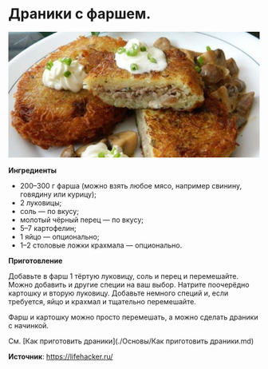 # Драники с фаршем.

![Как приготовить драники](/images/Kulinar/Second/draniki_04.jpg 'Как приготовить драники')

**Ингредиенты**

- 200–300 г фарша (можно взять любое мясо, например свинину, говядину или курицу);
- 2 луковицы;
- соль — по вкусу;
- молотый чёрный перец — по вкусу;
- 5–7 картофелин;
- 1 яйцо — опционально;
- 1–2 столовые ложки крахмала — опционально.

**Приготовление**

Добавьте в фарш 1 тёртую луковицу, соль и перец и перемешайте. Можно добавить и другие специи на ваш выбор. Натрите поочерёдно картошку и вторую луковицу. Добавьте немного специй и, если требуется, яйцо и крахмал и тщательно перемешайте.

Фарш и картошку можно просто перемешать, а можно сделать драники с начинкой.

См. [Как приготовить драники](./Основы/Как приготовить драники.md)

**Источник**: https://lifehacker.ru/
